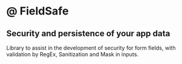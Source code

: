 # @ FieldSafe
## Security and persistence of your app data

Library to assist in the development of security for form fields, with validation by RegEx, Sanitization and Mask in inputs.
